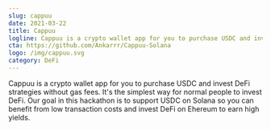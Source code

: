 ```yaml
---
slug: cappuu
date: 2021-03-22
title: Cappuu
logline: Cappuu is a crypto wallet app for you to purchase USDC and invest DeFi strategies without gas fees.
cta: https://github.com/Ankarrr/Cappuu-Solana
logo: /img/cappuu.svg
category: DeFi
---
```


Cappuu is a crypto wallet app for you to purchase USDC and invest DeFi strategies without gas fees. It's the simplest way for normal people to invest DeFi. Our goal in this hackathon is to support USDC on Solana so you can benefit from low transaction costs and invest DeFi on Ehereum to earn high yields.
